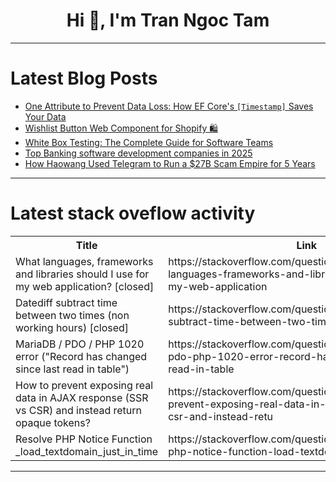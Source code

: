 <h1 align="center">Hi 👋, I'm Tran Ngoc Tam</h1>

---

# Latest Blog Posts 
<!-- BLOG-POST-LIST:START -->
- [One Attribute to Prevent Data Loss: How EF Core&#39;s `[Timestamp]` Saves Your Data](https://dev.to/abdecoder/one-attribute-to-prevent-data-loss-how-ef-cores-timestamp-saves-your-data-34cp)
- [Wishlist Button Web Component for Shopify 🛍️](https://dev.to/sebbanfa/wishlist-button-web-component-for-shopify-57nc)
- [White Box Testing: The Complete Guide for Software Teams](https://dev.to/alok_e75d0463248211c2ca56/white-box-testing-the-complete-guide-for-software-teams-41no)
- [Top Banking software development companies in 2025](https://dev.to/ma_verbilo_0299821842/top-banking-software-development-companies-in-2025-2l9g)
- [How Haowang Used Telegram to Run a $27B Scam Empire for 5 Years](https://dev.to/scofieldidehen/how-haowang-used-telegram-to-run-a-27b-scam-empire-for-5-years-3ep5)
<!-- BLOG-POST-LIST:END -->

---

# Latest stack oveflow activity
<table>
  <tr><th>Title</th><th>Link</th></tr>
  <!-- STACKOVERFLOW:START --><tr><td>What languages, frameworks and libraries should I use for my web application? [closed]</td><td>https://stackoverflow.com/questions/79767272/what-languages-frameworks-and-libraries-should-i-use-for-my-web-application</td></tr><tr><td>Datediff subtract time between two times &lpar;non working hours&rpar; [closed]</td><td>https://stackoverflow.com/questions/79767098/datediff-subtract-time-between-two-times-non-working-hours</td></tr><tr><td>MariaDB / PDO / PHP 1020 error &lpar;&quot;Record has changed since last read in table&quot;&rpar;</td><td>https://stackoverflow.com/questions/79767034/mariadb-pdo-php-1020-error-record-has-changed-since-last-read-in-table</td></tr><tr><td>How to prevent exposing real data in AJAX response &lpar;SSR vs CSR&rpar; and instead return opaque tokens?</td><td>https://stackoverflow.com/questions/79766981/how-to-prevent-exposing-real-data-in-ajax-response-ssr-vs-csr-and-instead-retu</td></tr><tr><td>Resolve PHP Notice Function _load_textdomain_just_in_time</td><td>https://stackoverflow.com/questions/79766951/resolve-php-notice-function-load-textdomain-just-in-time</td></tr><!-- STACKOVERFLOW:END -->
</table>

---


